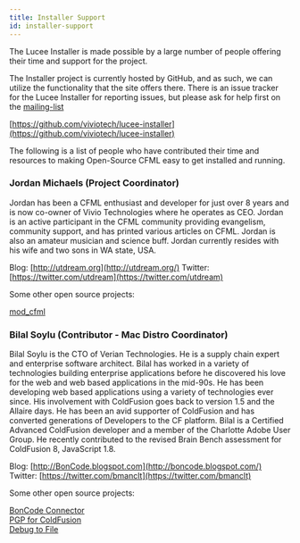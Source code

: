 ```yaml
---
title: Installer Support
id: installer-support
---
```


The Lucee Installer is made possible by a large number of people offering their time and support for the project.

The Installer project is currently hosted by GitHub, and as such, we can utilize the functionality that the site offers there. There is an issue tracker for the Lucee Installer for reporting issues, but please ask for help first on the [mailing-list](https://dev.lucee.org)

[https://github.com/viviotech/lucee-installer](https://github.com/viviotech/lucee-installer)

The following is a list of people who have contributed their time and resources to making Open-Source CFML easy to get installed and running.

### Jordan Michaels (Project Coordinator) ###

Jordan has been a CFML enthusiast and developer for just over 8 years and is now co-owner of Vivio Technologies where he operates as CEO. Jordan is an active participant in the CFML community providing evangelism, community support, and has printed various articles on CFML. Jordan is also an amateur musician and science buff. Jordan currently resides with his wife and two sons in WA state, USA.

Blog: [http://utdream.org](http://utdream.org/)
Twitter: [https://twitter.com/utdream](https://twitter.com/utdream)

Some other open source projects:

[mod_cfml](http://www.modcfml.org/)

### Bilal Soylu (Contributor - Mac Distro Coordinator) ###

Bilal Soylu is the CTO of Verian Technologies. He is a supply chain expert and enterprise software architect. Bilal has worked in a variety of technologies building enterprise applications before he discovered his love for the web and web based applications in the mid-90s. He has been developing web based applications using a variety of technologies ever since. His involvement with ColdFusion goes back to version 1.5 and the Allaire days. He has been an avid supporter of ColdFusion and has converted generations of Developers to the CF platform. Bilal is a Certified Advanced ColdFusion developer and a member of the Charlotte Adobe User Group. He recently contributed to the revised Brain Bench assessment for ColdFusion 8, JavaScript 1.8.

Blog: [http://BonCode.blogspot.com](http://boncode.blogspot.com/)
Twitter: [https://twitter.com/bmanclt](https://twitter.com/bmanclt)

Some other open source projects:

[BonCode Connector](http://tomcatiis.riaforge.org/)  
[PGP for ColdFusion](http://pgp.riaforge.org/)  
[Debug to File](http://tofile.riaforge.org/)
